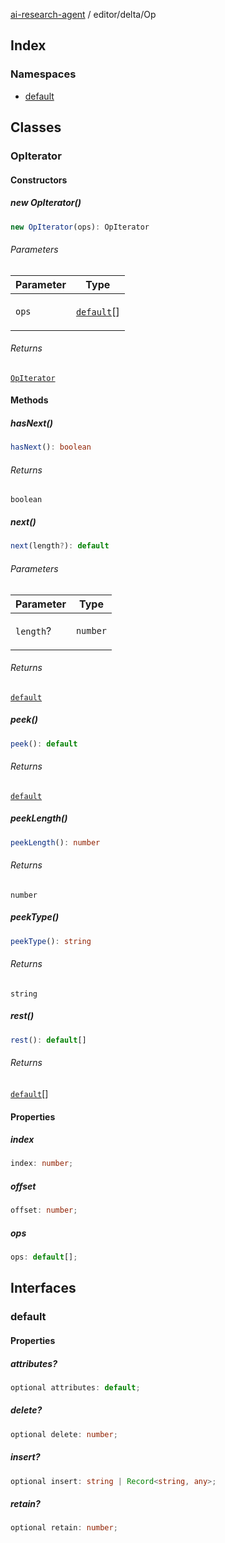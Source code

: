 [ai-research-agent](../../../index.md) / editor/delta/Op

## Index

### Namespaces

- [default](namespaces/default.md)

## Classes

### OpIterator

#### Constructors

##### new OpIterator()

```ts
new OpIterator(ops): OpIterator
```

###### Parameters

<table>
<thead>
<tr>
<th>Parameter</th>
<th>Type</th>
</tr>
</thead>
<tbody>
<tr>
<td>

`ops`

</td>
<td>

[`default`](index.md#default)[]

</td>
</tr>
</tbody>
</table>

###### Returns

[`OpIterator`](index.md#opiterator)

#### Methods

##### hasNext()

```ts
hasNext(): boolean
```

###### Returns

`boolean`

##### next()

```ts
next(length?): default
```

###### Parameters

<table>
<thead>
<tr>
<th>Parameter</th>
<th>Type</th>
</tr>
</thead>
<tbody>
<tr>
<td>

`length`?

</td>
<td>

`number`

</td>
</tr>
</tbody>
</table>

###### Returns

[`default`](index.md#default)

##### peek()

```ts
peek(): default
```

###### Returns

[`default`](index.md#default)

##### peekLength()

```ts
peekLength(): number
```

###### Returns

`number`

##### peekType()

```ts
peekType(): string
```

###### Returns

`string`

##### rest()

```ts
rest(): default[]
```

###### Returns

[`default`](index.md#default)[]

#### Properties

##### index

```ts
index: number;
```

##### offset

```ts
offset: number;
```

##### ops

```ts
ops: default[];
```

## Interfaces

### default

#### Properties

##### attributes?

```ts
optional attributes: default;
```

##### delete?

```ts
optional delete: number;
```

##### insert?

```ts
optional insert: string | Record<string, any>;
```

##### retain?

```ts
optional retain: number;
```
